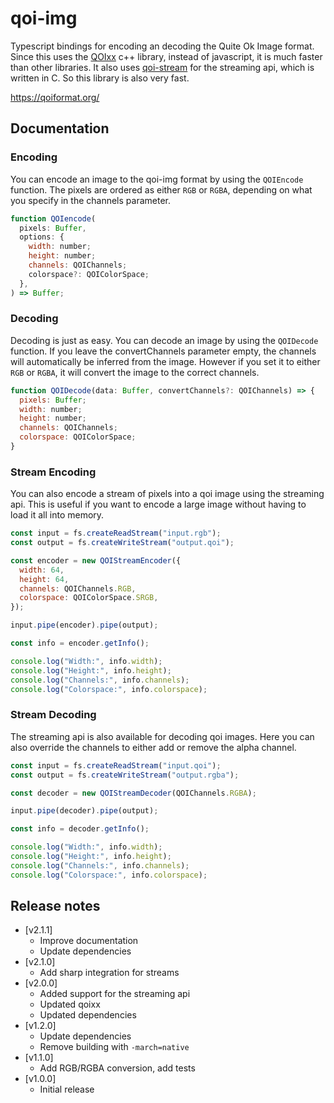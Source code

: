 # qoi-img

Typescript bindings for encoding an decoding the Quite Ok Image format.
Since this uses the [QOIxx](https://github.com/wx257osn2/qoixx) c++ library, instead of javascript, it is much faster than other libraries.
It also uses [qoi-stream](https://github.com/rubikscraft/qoi-stream) for the streaming api, which is written in C. So this library is also very fast.

<https://qoiformat.org/>

## Documentation

### Encoding

You can encode an image to the qoi-img format by using the `QOIEncode` function.
The pixels are ordered as either `RGB` or `RGBA`, depending on what you specify in the channels parameter.

```js
function QOIencode(
  pixels: Buffer,
  options: {
    width: number;
    height: number;
    channels: QOIChannels;
    colorspace?: QOIColorSpace;
  },
) => Buffer;
```

### Decoding

Decoding is just as easy. You can decode an image by using the `QOIDecode` function.
If you leave the convertChannels parameter empty, the channels will automatically be inferred from the image.
However if you set it to either `RGB` or `RGBA`, it will convert the image to the correct channels.

```js
function QOIDecode(data: Buffer, convertChannels?: QOIChannels) => {
  pixels: Buffer;
  width: number;
  height: number;
  channels: QOIChannels;
  colorspace: QOIColorSpace;
}
```

### Stream Encoding

You can also encode a stream of pixels into a qoi image using the streaming api. This is useful if you want to encode a large image without having to load it all into memory.

```js
const input = fs.createReadStream("input.rgb");
const output = fs.createWriteStream("output.qoi");

const encoder = new QOIStreamEncoder({
  width: 64,
  height: 64,
  channels: QOIChannels.RGB,
  colorspace: QOIColorSpace.SRGB,
});

input.pipe(encoder).pipe(output);

const info = encoder.getInfo();

console.log("Width:", info.width);
console.log("Height:", info.height);
console.log("Channels:", info.channels);
console.log("Colorspace:", info.colorspace);
```

### Stream Decoding

The streaming api is also available for decoding qoi images. Here you can also override the channels to either add or remove the alpha channel.

```js
const input = fs.createReadStream("input.qoi");
const output = fs.createWriteStream("output.rgba");

const decoder = new QOIStreamDecoder(QOIChannels.RGBA);

input.pipe(decoder).pipe(output);

const info = decoder.getInfo();

console.log("Width:", info.width);
console.log("Height:", info.height);
console.log("Channels:", info.channels);
console.log("Colorspace:", info.colorspace);
```

## Release notes

* [v2.1.1]
  * Improve documentation
  * Update dependencies
* [v2.1.0]
  * Add sharp integration for streams
* [v2.0.0]
  * Added support for the streaming api
  * Updated qoixx
  * Updated dependencies
* [v1.2.0]
  * Update dependencies
  * Remove building with `-march=native`
* [v1.1.0]
  * Add RGB/RGBA conversion, add tests
* [v1.0.0]
  * Initial release
